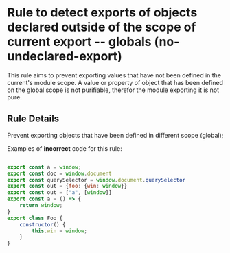 # Rule to detect exports of objects declared outside of the scope of current export -- globals (no-undeclared-export)

This rule aims to prevent exporting values that have not been defined in the current's module scope. 
A value or property of object that has been defined on the global scope is not purifiable, therefor the module exporting it is not pure. 

## Rule Details

Prevent exporting objects that have been defined in different scope (global);

Examples of **incorrect** code for this rule:

```js

export const a = window;
export const doc = window.document
export const querySelector = window.document.querySelector
export const out = {foo: {win: window}}
export const out = ["a", [window]]
export const a = () => {
    return window;
}
export class Foo {
    constructor() {
        this.win = window;
    }
}
```
